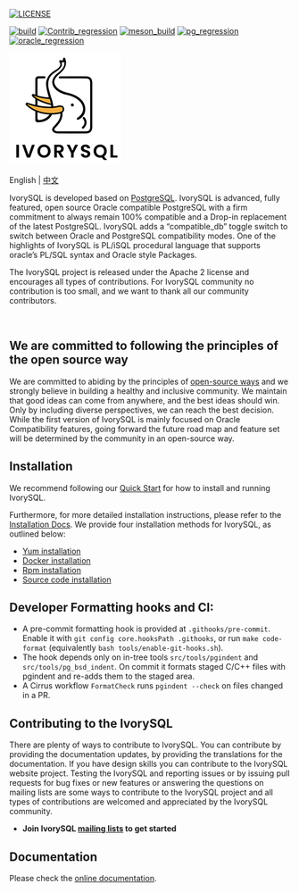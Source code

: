 [![LICENSE](https://img.shields.io/badge/license-Apache--2.0-blue?logo=apache)](https://github.com/IvorySQL/IvorySQL/blob/master/LICENSE)

[![build](https://github.com/IvorySQL/IvorySQL/actions/workflows/build.yml/badge.svg?branch=master&event=push)](https://github.com/IvorySQL/IvorySQL/actions/workflows/build.yml)
[![Contrib_regression](https://github.com/IvorySQL/IvorySQL/actions/workflows/contrib_regression.yml/badge.svg?branch=master&event=push)](https://github.com/IvorySQL/IvorySQL/actions/workflows/contrib_regression.yml)
[![meson_build](https://github.com/IvorySQL/IvorySQL/actions/workflows/meson_build.yml/badge.svg?branch=master&event=push)](https://github.com/IvorySQL/IvorySQL/actions/workflows/meson_build.yml)
[![pg_regression](https://github.com/IvorySQL/IvorySQL/actions/workflows/pg_regression.yml/badge.svg?branch=master&event=push)](https://github.com/IvorySQL/IvorySQL/actions/workflows/pg_regression.yml)
[![oracle_regression](https://github.com/IvorySQL/IvorySQL/actions/workflows/oracle_regression.yml/badge.svg?branch=master&event=push)](https://github.com/IvorySQL/IvorySQL/actions/workflows/oracle_regression.yml)

![IvorySQL](https://github.com/IvorySQL/Ivory-www/blob/main/static/img/IvorySQL-black.png?raw=true)

English | [中文](README_CN.md)

IvorySQL is developed based on [PostgreSQL](https://github.com/postgres/postgres). 
IvorySQL is advanced, fully featured, open source Oracle compatible PostgreSQL with a firm commitment to always remain 100% compatible and a Drop-in replacement of the latest PostgreSQL. IvorySQL adds a “compatible_db” toggle switch to switch between Oracle and PostgreSQL compatibility modes.
One of the highlights of IvorySQL is PL/iSQL procedural language that supports oracle’s PL/SQL syntax and Oracle style Packages.

The IvorySQL project is released under the Apache 2 license and encourages all types of contributions. For IvorySQL community no contribution is too small, and we want to thank all our community contributors.

</br>

## We are committed to following the principles of the open source way
We are committed to abiding by the principles of [open-source ways](https://opensource.com/open-source-way) and we strongly believe in building a healthy and inclusive community. We maintain that good ideas can come from anywhere, and the best ideas should win. Only by including diverse perspectives, we can reach the best decision. While the first version of IvorySQL is mainly focused on Oracle Compatibility features, going forward the future road map and feature set will be determined by the community in an open-source way.
</br>

## Installation
We recommend following our [Quick Start](https://docs.ivorysql.org/en/ivorysql-doc/v4.5/v4.5/3#quick-installation) for how to install and running IvorySQL.

Furthermore, for more detailed installation instructions, please refer to the [Installation Docs](https://docs.ivorysql.org/en/ivorysql-doc/v4.5/v4.5/6#introduction). We provide four installation methods for IvorySQL, as outlined below:
- [Yum installation](https://docs.ivorysql.org/en/ivorysql-doc/v4.5/v4.5/6#Yum-installation)
- [Docker installation](https://docs.ivorysql.org/en/ivorysql-doc/v4.5/v4.5/6#Docker-installation)
- [Rpm installation](https://docs.ivorysql.org/en/ivorysql-doc/v4.5/v4.5/6#Rpm-installation)
- [Source code installation](https://docs.ivorysql.org/en/ivorysql-doc/v4.5/v4.5/6#Source-code-installation)

## Developer Formatting hooks and CI:
- A pre-commit formatting hook is provided at `.githooks/pre-commit`. Enable it with `git config core.hooksPath .githooks`, or run `make code-format` (equivalently `bash tools/enable-git-hooks.sh`).
- The hook depends only on in-tree tools `src/tools/pgindent` and `src/tools/pg_bsd_indent`. On commit it formats staged C/C++ files with pgindent and re-adds them to the staged area. 
- A Cirrus workflow `FormatCheck` runs `pgindent --check` on files changed in a PR.

## Contributing to the IvorySQL
There are plenty of ways to contribute to IvorySQL. You can contribute by providing the documentation updates, by providing the
translations for the documentation. If you have design skills you can contribute to the IvorySQL website project.
Testing the IvorySQL and reporting issues or by issuing pull requests for bug fixes or new features or answering the questions
on mailing lists are some ways to contribute to the IvorySQL project and all types of contributions are welcomed and appreciated
by the IvorySQL community.

* **Join IvorySQL [mailing lists](http://lists.ivorysql.org) to get started**

## Documentation
Please check the [online documentation](https://docs.ivorysql.org/).
